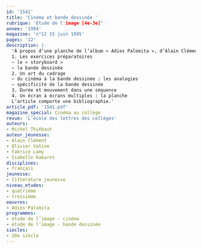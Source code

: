 ```yaml
---
id: '1541'
title: 'Cinéma et bande dessinée '
rubrique: 'Étude de l'image [4e-3e]'
annee: '1994'
magazine: 'n°12 15 juin 1995'
pages: '12'
description: |-
  'À propos d’une planche de l’album « Adios Palomita », d’Alain Clément, Olivier Vatine, Fabrice Lamy et Isabelle Rabarot…
  1. Les exercices préparatoires
  – le « storyboard »
  – la bande dessinée
  2. Un art du cadrage
  – du cinéma à la bande dessinée : les analogies
  – spécificité de la bande dessinée
  3. Durée et mouvement dans une séquence
  4. Un écran à écrans multiples : la planche
  L’article comporte une bibliographie.'
article_pdf: '1541.pdf'
magazine_special: Cinéma au collège
revue: 'L’école des lettres des collèges'
auteurs:
- Michel Thiébaut
auteur_jeunesse:
- Alain Clément
- Olivier Vatine
- Fabrice Lamy
- Isabelle Rabarot
disciplines:
- français
jeunesse:
- littérature jeunesse
niveau_etudes:
- quatrième
- troisième
oeuvres:
- Adios Palomita
programmes:
- étude de l’image - cinéma
- étude de l’image - bande dessinée
siecles:
- 20e siècle
---
```


